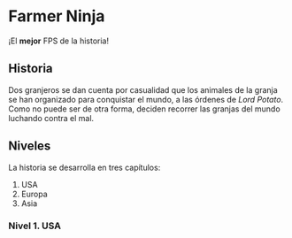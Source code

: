 # Farmer Ninja

¡El **mejor** FPS de la historia!

## Historia

Dos granjeros se dan cuenta por casualidad que los animales de la granja se han organizado para conquistar el mundo, a las órdenes de *Lord Potato*.
Como no puede ser de otra forma, deciden recorrer las granjas del mundo luchando contra el mal.

## Niveles

La historia se desarrolla en tres capítulos:

1. USA
2. Europa
3. Asia

### Nivel 1. USA

